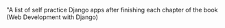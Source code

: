 "A list of  self practice Django apps after finishing each chapter of the book
(Web Development with Django)  
